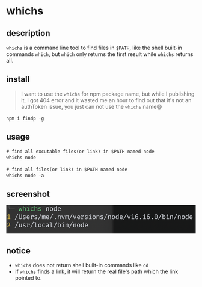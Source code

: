 # whichs

## description
`whichs` is a command line tool to find files in `$PATH`, like the shell built-in commands `which`, but `which` only returns the first result while `whichs` returns all.

## install
> I want to use the `whichs` for npm package name, but while I publishing it, I got 404 error and it wasted me an hour to find out that it's not an authToken issue, you just can not use the `whichs` name😅

```shell
npm i findp -g
```

## usage
```shell
# find all excutable files(or link) in $PATH named node
whichs node

# find all files(or link) in $PATH named node
whichs node -a
```
## screenshot
![](./screenshot.png)

## notice
- `whichs` does not return shell built-in commands like `cd`
- if `whichs` finds a link, it will return the real file's path which the link pointed to.

